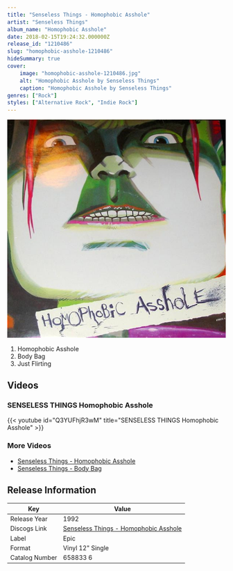 ```yaml
---
title: "Senseless Things - Homophobic Asshole"
artist: "Senseless Things"
album_name: "Homophobic Asshole"
date: 2018-02-15T19:24:32.000000Z
release_id: "1210486"
slug: "homophobic-asshole-1210486"
hideSummary: true
cover:
    image: "homophobic-asshole-1210486.jpg"
    alt: "Homophobic Asshole by Senseless Things"
    caption: "Homophobic Asshole by Senseless Things"
genres: ["Rock"]
styles: ["Alternative Rock", "Indie Rock"]
---
```


![Homophobic Asshole by Senseless Things](homophobic-asshole-1210486.jpg)

<!-- section break -->

1. Homophobic Asshole
2. Body Bag
3. Just Flirting

<!-- section break -->




## Videos
### SENSELESS THINGS Homophobic Asshole
{{< youtube id="Q3YUFhjR3wM" title="SENSELESS THINGS Homophobic Asshole" >}}<br>

### More Videos

- [Senseless Things - Homophobic Asshole](https://www.youtube.com/watch?v=cbSvdWaARRM)
- [Senseless Things - Body Bag](https://www.youtube.com/watch?v=tsHv3fLuxIU)


## Release Information
|  Key           | Value                                                |
| ---------------| ---------------------------------------------------- |
| Release Year   | 1992                                   |
| Discogs Link   | [Senseless Things - Homophobic Asshole](https://www.discogs.com/release/1210486-Senseless-Things-Homophobic-Asshole) |
| Label          | Epic |
| Format         | Vinyl 12" Single |
| Catalog Number | 658833 6 |
